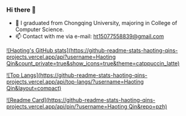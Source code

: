 ### Hi there 👋

<!--
**QinHaoting/QinHaoting** is a ✨ _special_ ✨ repository because its `README.md` (this file) appears on your GitHub profile.

- 👯 I’m looking to collaborate on ...
- 🤔 I’m looking for help with ...
- 💬 Ask me about ...

- 😄 Pronouns: ...
- ⚡ Fun fact: ...
-->

- 🌱 I graduated from Chongqing University, majoring in College of Computer Science.
- 📫 Contact with me via e-mail: ht15077558839@gmail.com


[![Haoting's GitHub stats](https://github-readme-stats-haoting-qins-projects.vercel.app/api?username=Haoting Qin&count_private=true&show_icons=true&theme=catppuccin_latte)](https://github.com/anuraghazra/github-readme-stats)

[![Top Langs](https://github-readme-stats-haoting-qins-projects.vercel.app/api/top-langs/?username=Haoting Qin&layout=compact)](https://github.com/anuraghazra/github-readme-stats)

[![Readme Card](https://github-readme-stats-haoting-qins-projects.vercel.app/api/pin/?username=Haoting Qin&repo=pzh)](https://github.com/anuraghazra/github-readme-stats)
